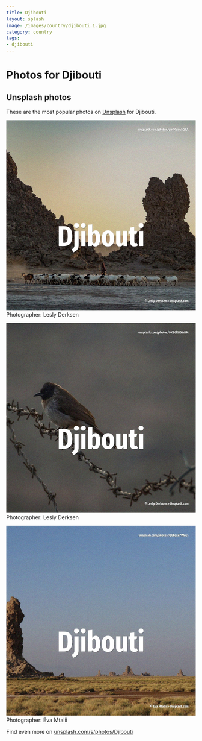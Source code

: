 ```yaml
---
title: Djibouti
layout: splash
image: /images/country/djibouti.1.jpg
category: country
tags:
- djibouti
---
```

# Photos for Djibouti
 
## Unsplash photos
These are the most popular photos on [Unsplash](https://unsplash.com) for Djibouti.
 
![Djibouti](/images/country/djibouti.1.jpg)
Photographer:  Lesly Derksen
 
![Djibouti](/images/country/djibouti.2.jpg)
Photographer:  Lesly Derksen
 
![Djibouti](/images/country/djibouti.3.jpg)
Photographer:  Eva Mtalii
 
Find even more on [unsplash.com/s/photos/Djibouti](https://unsplash.com/s/photos/Djibouti)
 
